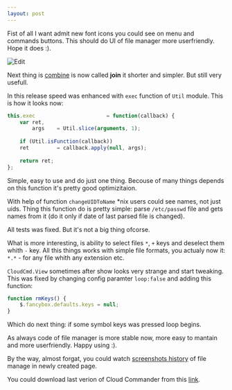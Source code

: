 ```yaml
---
layout: post
---
```


Fist of all I want admit new font icons you could see on menu and commands buttons.
This should do UI of file manager more userfriendly. Hope it does :).

![Edit](http://screen.cloudcmd.io/cloudcmd-v0.8.0-menu.png "Menu")

Next thing is [combine](http://blog.cloudcmd.io/post/cloud-commander-v0.7.0/)
is now called **join** it shorter and simpler. But still very usefull.

In this release speed was enhanced with `exec` function of `Util` module.
This is how it looks now:

```js
this.exec                       = function(callback) {
    var ret,
        args    = Util.slice(arguments, 1);
   
    if (Util.isFunction(callback))
    ret         = callback.apply(null, args);
    
    return ret;
};
```

Simple, easy to use and do just one thing.
Becouse of many things depends on this function it's pretty good optimizitaion.

With help of function `changeUIDToName` *nix users could see names, not just uids.
Thing this function do is pretty simple: parse `/etc/passwd` file
and gets names from it (do it only if date of last parsed file is changed).

All tests was fixed. But it's not a big thing ofcorse.

What is more interesting, is ability to select files `*`, `+` keys and
deselect them whith `-` key. All this things works with simple file formats, you
actualy now it: `*.*` - for any file whith any extension etc.

`CloudCmd.View` sometimes after show looks very strange and start tweaking.
This was fixed by changing config paramter `loop:false` and adding this function:

```js
function rmKeys() {
    $.fancybox.defaults.keys = null;
}
```

Which do next thing: if some symbol keys was pressed loop begins.

As always code of file manager is more stable now, more easy to mantain and more
userfriendly. Happy using :).

By the way, almost forgat, you could watch [screenshots history](http://screen.cloudcmd.io "Screenshots history") of file manage in newly created page.

You could download last verion of Cloud Commander from this [link](https://github.com/coderaiser/cloudcmd/releases/tag/v0.8.1 "Cloud File manager").
